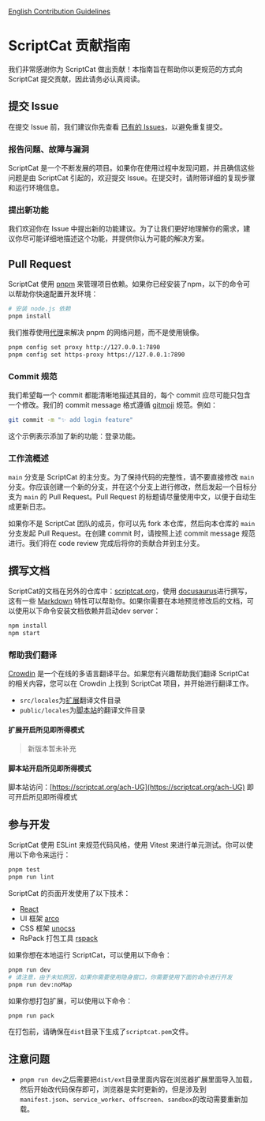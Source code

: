 [English Contribution Guidelines](./docs/CONTRIBUTING_EN.md)

# ScriptCat 贡献指南

我们非常感谢你为 ScriptCat 做出贡献！本指南旨在帮助你以更规范的方式向 ScriptCat 提交贡献，因此请务必认真阅读。

## 提交 Issue

在提交 Issue 前，我们建议你先查看 [已有的 Issues](https://github.com/scriptscat/scriptcat/issues)，以避免重复提交。

### 报告问题、故障与漏洞

ScriptCat 是一个不断发展的项目。如果你在使用过程中发现问题，并且确信这些问题是由 ScriptCat 引起的，欢迎提交 Issue。在提交时，请附带详细的复现步骤和运行环境信息。

### 提出新功能

我们欢迎你在 Issue 中提出新的功能建议。为了让我们更好地理解你的需求，建议你尽可能详细地描述这个功能，并提供你认为可能的解决方案。

## Pull Request

ScriptCat 使用 [pnpm](https://pnpm.io/) 来管理项目依赖。如果你已经安装了npm，以下的命令可以帮助你快速配置开发环境：

```bash
# 安装 node.js 依赖
pnpm install
```

我们推荐使用[代理](https://pnpm.io/npmrc#https-proxy)来解决 pnpm 的网络问题，而不是使用镜像。

```bash
pnpm config set proxy http://127.0.0.1:7890
pnpm config set https-proxy https://127.0.0.1:7890
```

### Commit 规范

我们希望每一个 commit 都能清晰地描述其目的，每个 commit 应尽可能只包含一个修改。我们的 commit message 格式遵循
[gitmoji](https://gitmoji.dev/) 规范。例如：

```bash
git commit -m "✨ add login feature"
```

这个示例表示添加了新的功能：登录功能。

### 工作流概述

`main` 分支是 ScriptCat 的主分支。为了保持代码的完整性，请不要直接修改 `main`
分支。你应该创建一个新的分支，并在这个分支上进行修改，然后发起一个目标分支为
`main` 的 Pull Request。Pull Request
的标题请尽量使用中文，以便于自动生成更新日志。

如果你不是 ScriptCat 团队的成员，你可以先 fork 本仓库，然后向本仓库的 `main`
分支发起 Pull Request。在创建 commit 时，请按照上述 commit message
规范进行。我们将在 code review 完成后将你的贡献合并到主分支。

## 撰写文档

ScriptCat的文档在另外的仓库中：[scriptcat.org](https://docs.scriptcat.org)，使用
[docusaurus](https://docusaurus.io/)进行撰写，这有一些 [Markdown](https://docusaurus.io/zh-CN/docs/markdown-features)
特性可以帮助你。如果你需要在本地预览修改后的文档，可以使用以下命令安装文档依赖并启动dev server：

```bash
npm install
npm start
```

### 帮助我们翻译

[Crowdin](https://crowdin.com/project/scriptcat)
是一个在线的多语言翻译平台。如果您有兴趣帮助我们翻译 ScriptCat 的相关内容，您可以在 Crowdin 上找到 ScriptCat 项目，并开始进行翻译工作。

- `src/locales`为[扩展](https://github.com/scriptscat/scriptcat)翻译文件目录
- `public/locales`为[脚本站](https://github.com/scriptscat/scriptlist-frontend)的翻译文件目录

#### 扩展开启所见即所得模式

> 新版本暂未补充

#### 脚本站开启所见即所得模式

脚本站访问：[https://scriptcat.org/ach-UG](https://scriptcat.org/ach-UG) 即可开启所见即所得模式

## 参与开发

ScriptCat 使用 ESLint 来规范代码风格，使用 Vitest 来进行单元测试。你可以使用以下命令来运行：

```bash
pnpm test
pnpm run lint
```

ScriptCat 的页面开发使用了以下技术：

- [React](https://reactjs.org/)
- UI 框架 [arco](https://arco.design)
- CSS 框架 [unocss](https://unocss.dev/interactive/)
- RsPack 打包工具 [rspack](https://rspack.dev/)

如果你想在本地运行 ScriptCat，可以使用以下命令：

```bash
pnpm run dev
# 请注意，由于未知原因，如果你需要使用隐身窗口，你需要使用下面的命令进行开发
pnpm run dev:noMap
```

如果你想打包扩展，可以使用以下命令：

```bash
pnpm run pack
```

在打包前，请确保在`dist`目录下生成了`scriptcat.pem`文件。

## 注意问题

- `pnpm run dev`之后需要把`dist/ext`目录里面内容在浏览器扩展里面导入加载，然后开始改代码保存即可，浏览器是实时更新的，但是涉及到`manifest.json`、`service_worker`、`offscreen`、`sandbox`的改动需要重新加载。
